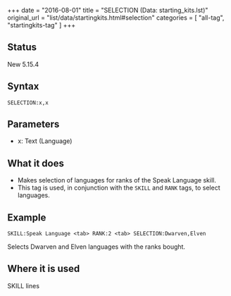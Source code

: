 +++
date = "2016-08-01"
title = "SELECTION (Data: starting_kits.lst)"
original_url = "list/data/startingkits.html#selection"
categories = [ "all-tag", "startingkits-tag" ]
+++

## Status

New 5.15.4

## Syntax

`SELECTION:x,x`

## Parameters

-   x: Text (Language)



What it does
------------

-   Makes selection of languages for ranks of the Speak Language skill.
-   This tag is used, in conjunction with the `SKILL` and `RANK` tags,
    to select languages.

Example
-------

`SKILL:Speak Language <tab> RANK:2 <tab> SELECTION:Dwarven,Elven`

Selects Dwarven and Elven languages with the ranks bought.

Where it is used
----------------

SKILL lines

